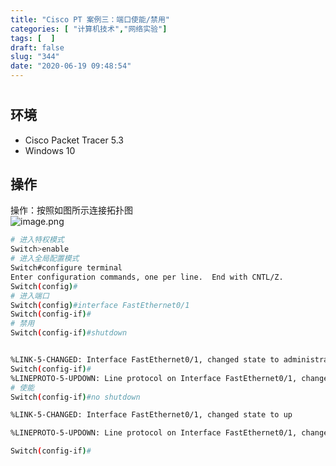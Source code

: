 ```yaml
---
title: "Cisco PT 案例三：端口使能/禁用"
categories: [ "计算机技术","网络实验"]
tags: [  ]
draft: false
slug: "344"
date: "2020-06-19 09:48:54"
---
```


# <a name=DAUUT></a>
## 环境
- Cisco Packet Tracer 5.3
- Windows 10
<a name=4z7HD></a>
## 操作
操作：按照如图所示连接拓扑图<br />![image.png](https://cdn.nlark.com/yuque/0/2020/png/376635/1592201187715-61b24705-daed-455a-abb4-76678fcada2f.png#align=left&display=inline&height=154&margin=%5Bobject%20Object%5D&name=image.png&originHeight=154&originWidth=416&size=10044&status=done&style=none&width=416)
```bash
# 进入特权模式
Switch>enable
# 进入全局配置模式
Switch#configure terminal
Enter configuration commands, one per line.  End with CNTL/Z.
Switch(config)#
# 进入端口
Switch(config)#interface FastEthernet0/1
Switch(config-if)#
# 禁用
Switch(config-if)#shutdown


%LINK-5-CHANGED: Interface FastEthernet0/1, changed state to administratively down
Switch(config-if)#
%LINEPROTO-5-UPDOWN: Line protocol on Interface FastEthernet0/1, changed state to down
# 使能
Switch(config-if)#no shutdown

%LINK-5-CHANGED: Interface FastEthernet0/1, changed state to up

%LINEPROTO-5-UPDOWN: Line protocol on Interface FastEthernet0/1, changed state to up

Switch(config-if)#
```
